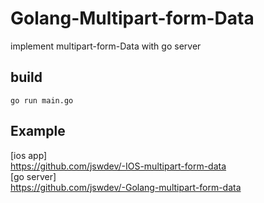 # Golang-Multipart-form-Data
implement multipart-form-Data with go server

## build

```
go run main.go
```   


## Example

[ios app]   
  https://github.com/jswdev/-IOS-multipart-form-data  
[go server]   
  https://github.com/jswdev/-Golang-multipart-form-data
